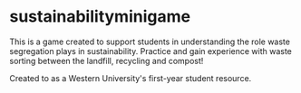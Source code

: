# sustainabilityminigame

This is a game created to support students in understanding the role waste segregation plays in sustainability. Practice and gain experience with waste sorting between the landfill, recycling and compost! 

Created to as a Western University's first-year student resource. 
